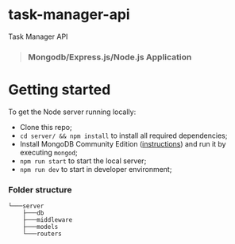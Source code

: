 # task-manager-api
 Task Manager API

> ### Mongodb/Express.js/Node.js Application

# Getting started

To get the Node server running locally:

- Clone this repo;
- `cd server/ && npm install` to install all required dependencies;
- Install MongoDB Community Edition ([instructions](https://docs.mongodb.com/manual/installation/#tutorials)) and run it by executing `mongod`;
- `npm run start` to start the local server;
- `npm run dev` to start in developer environment;

### Folder structure
```
└───server
    ├───db
    ├───middleware
    ├───models
    └───routers
```